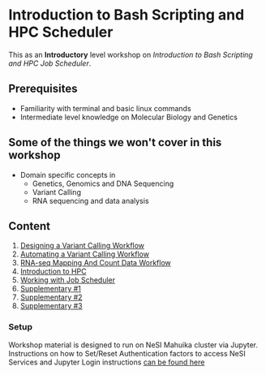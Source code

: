 # Introduction to Bash Scripting and HPC Scheduler

This as an **Introductory** level workshop on *Introduction to Bash Scripting and HPC Job Scheduler*. 

## Prerequisites

- Familiarity with terminal and basic linux commands
- Intermediate level knowledge on Molecular Biology and Genetics 


## Some of the things we won't cover in this workshop

- Domain specific concepts in
    - Genetics, Genomics and DNA Sequencing 
    - Variant Calling
    - RNA sequencing and data analysis

## Content

1. [Designing a Variant Calling Workflow](./1_DesigningVariantC.md)
2. [Automating a Variant Calling Workflow](./2_AutomaticVariantC.md)
3. [RNA-seq Mapping And Count Data Workflow](./3_RNAseq.md)
4. [Introduction to HPC](./4_IntroductiontoHPC.md)
5. [Working with Job Scheduler](./5_working_with_job_scheduler.md)
6. [Supplementary #1](./6_supplementary_1.md)
7. [Supplementary #2](./7_supplementary_2.md)
8. [Supplementary #3](./8_supplementary_3.md)

### Setup

Workshop material is designed to run on NeSI Mahuika cluster via Jupyter. Instructions on how to Set/Reset Authentication factors to access NeSI Services and Jupyter Login instructions [can be found here](https://dinindusenanayake.github.io/ganesi_authesetup-login/)
